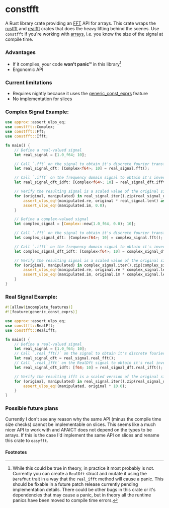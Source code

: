 # constfft
A Rust library crate providing an [FFT] API for arrays. This crate wraps the
[rustfft] and [realfft] crates that does the heavy lifting behind the scenes.
Use `constfft` if you're working with [arrays], i.e. you know the size of the
signal at compile time.

### Advantages
* If it compiles, your code **won't panic™** in this library[^panic]
* Ergonomic API

### Current limitations
* Requires nightly because it uses the [generic_const_exprs] feature
* No implementation for slices

### Complex Signal Example:
```rust
use approx::assert_ulps_eq;
use constfft::Complex;
use constfft::Fft;
use constfft::Ifft;

fn main() {
    // Define a real-valued signal
    let real_signal = [1.0_f64; 10];

    // Call `.fft` on the signal to obtain it's discrete fourier transform
    let real_signal_dft: [Complex<f64>; 10] = real_signal.fft();

    // Call `.ifft` on the frequency domain signal to obtain it's inverse
    let real_signal_dft_idft: [Complex<f64>; 10] = real_signal_dft.ifft();

    // Verify the resulting signal is a scaled value of the original signal
    for (original, manipulated) in real_signal.iter().zip(real_signal_dft_idft) {
        assert_ulps_eq!(manipulated.re, original * real_signal.len() as f64);
        assert_ulps_eq!(manipulated.im, 0.0);
    }

    // Define a complex-valued signal
    let complex_signal = [Complex::new(1.0_f64, 0.0); 10];

    // Call `.fft` on the signal to obtain it's discrete fourier transform
    let complex_signal_dft: [Complex<f64>; 10] = complex_signal.fft();

    // Call `.ifft` on the frequency domain signal to obtain it's inverse
    let complex_signal_dft_idft: [Complex<f64>; 10] = complex_signal_dft.ifft();

    // Verify the resulting signal is a scaled value of the original signal
    for (original, manipulated) in complex_signal.iter().zip(complex_signal_dft_idft) {
        assert_ulps_eq!(manipulated.re, original.re * complex_signal.len() as f64);
        assert_ulps_eq!(manipulated.im, original.im * complex_signal.len() as f64);
    }
}
```

### Real Signal Example:
```rust
#![allow(incomplete_features)]
#![feature(generic_const_exprs)]

use approx::assert_ulps_eq;
use constfft::RealFft;
use constfft::RealIfft;

fn main() {
    // Define a real-valued signal
    let real_signal = [1.0_f64; 10];
    // Call `.real_fft()` on the signal to obtain it's discrete fourier transform
    let real_signal_dft = real_signal.real_fft();
    // Call `.real_ifft` on the RealDft signal to obtain it's real inverse
    let real_signal_dft_idft: [f64; 10] = real_signal_dft.real_ifft();

    // Verify the resulting ifft is a scaled version of the original signal
    for (original, manipulated) in real_signal.iter().zip(real_signal_dft_idft) {
        assert_ulps_eq!(manipulated, original * 10.0);
    }
}
```

### Possible future plans
Currently I don't see any reason why the same API (minus the compile time size
checks) cannot be implementable on slices. This seems like a much nicer API to
work with and AFAICT does not depend on the types to be arrays. If this is the
case I'd implement the same API on slices and rename this crate to `easyfft`.

#### Footnotes
[^panic]: While this could be true in theory, in practice it most probably is not.
Currently you can create a `RealDft` struct and mutate it using the `DerefMut`
trait in a way that the `real_ifft` method will cause a panic. This should be
fixable in a future patch release currently pending implementation details.
There could be other bugs in this crate or it's dependencies that may cause a
panic, but in theory all the runtime panics have been moved to compile time
errors.

[FFT]: https://en.wikipedia.org/wiki/Fast_Fourier_transform
[rustfft]: https://docs.rs/rustfft/latest/rustfft/
[realfft]: https://docs.rs/realfft/latest/realfft/
[arrays]: https://doc.rust-lang.org/std/primitive.array.html
[generic_const_exprs]: https://github.com/rust-lang/rust/issues/76560
